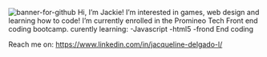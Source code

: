 <a><img src='https://i.postimg.cc/6pgLL7dm/banner-for-github.jpg' border='0' alt='banner-for-github'/></a>
Hi, I’m Jackie! I’m interested in games, web design and learning how to code!
I’m currently enrolled in the Promineo Tech Front end coding bootcamp. curently learning:
-Javascript
-html5
-frond End coding

Reach me on: https://www.linkedin.com/in/jacqueline-delgado-l/
